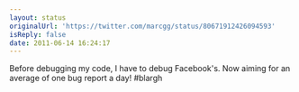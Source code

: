 ```yaml
---
layout: status
originalUrl: 'https://twitter.com/marcgg/status/80671912426094593'
isReply: false
date: 2011-06-14 16:24:17
---
```


Before debugging my code, I have to debug Facebook's. Now aiming for an average of one bug report a day! #blargh
